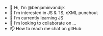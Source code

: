 - 👋 Hi, I’m @benjaminvandijk
- 👀 I’m interested in JS & TS, cXML punchout
- 🌱 I’m currently learning JS
- 💞️ I’m looking to collaborate on ...
- 📫 How to reach me chat on gitHub

<!---
benjaminvandijk/benjaminvandijk is a ✨ special ✨ repository because its `README.md` (this file) appears on your GitHub profile.
You can click the Preview link to take a look at your changes.
--->
